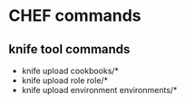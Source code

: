 # CHEF commands 


## knife tool commands

* knife upload cookbooks/* 
* knife upload role role/*
* knife upload environment environments/* 
